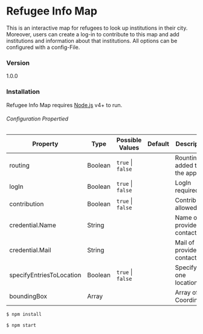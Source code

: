 # Refugee Info Map

This is an interactive map for refugees to look up institutions in their city. Moreover, users can create a log-in to contribute
to this map and add institutions and information about that institutions. All options can be configured with a config-File.

### Version
1.0.0

### Installation

Refugee Info Map requires [Node.js](https://nodejs.org/) v4+ to run.

###### Configuration Propertied
 | Property                       | Type     | Possible Values               | Default            | Description                          |
 |--------------------------------|----------|-------------------------------|--------------------|--------------------------------------|
 | routing                        | Boolean  |```true``` &#124; ```false```  |                    | Rounting added to the app            |
 | logIn                          | Boolean  |```true``` &#124; ```false```  |                    | LogIn required                       |
 | contribution                   | Boolean  |```true``` &#124; ```false```  |                    | Contribution allowed                 |
 | credential.Name                | String   |                               |                    | Name of provider contact             |
 | credential.Mail                | String   |                               |                    | Mail of provider contact             |
 | specifyEntriesToLocation       | Boolean  |```true``` &#124; ```false```  |                    | Specify to one location?             |
 | boundingBox                    | Array    |                               |                    | Array of Coordinates                 |

```sh
$ npm install
```

```sh
$ npm start
```